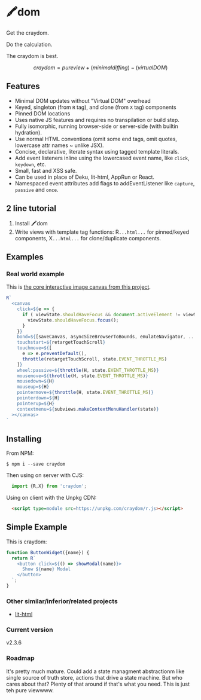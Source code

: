 # :crayon:dom

Get the craydom.

Do the calculation.

The craydom is best.

```math
craydom = pure view + (minimal diffing) - (virtual DOM)
```

## Features

- Minimal DOM updates without "Virtual DOM" overhead
- Keyed, singleton (from `R` tag), and clone (from `X` tag) components
- Pinned DOM locations
- Uses native JS features and requires no transpilation or build step.
- Fully isomorphic, running browser-side or server-side (with builtin hydration).
- Use normal HTML conventions (omit some end tags, omit quotes, lowercase attr names ~ unlike JSX).
- Concise, declarative, literate syntax using tagged template literals.
- Add event listeners inline using the lowercased event name, like `click`, `keydown`, etc.
- Small, fast and XSS safe. 
- Can be used in place of Deku, lit-html, AppRun or React.
- Namespaced event attributes add flags to addEventListener like `capture`, `passive` and `once`.

## 2 line tutorial

1. Install :crayon:dom
2. Write views with template tag functions: R`...html...` for pinned/keyed components, X`...html...` for clone/duplicate components.

## Examples

### Real world example

This is [the core interactive image canvas from this project](https://github.com/dosyago/supreme-architect). 

```javascript
R`
  <canvas
    click=${e => {
      if ( viewState.shouldHaveFocus && document.activeElement != viewState.shouldHaveFocus ) {
        viewState.shouldHaveFocus.focus(); 
      }
    }}
    bond=${[saveCanvas, asyncSizeBrowserToBounds, emulateNavigator, ...canvasBondTasks]}
    touchstart=${retargetTouchScroll}
    touchmove=${[
      e => e.preventDefault(), 
      throttle(retargetTouchScroll, state.EVENT_THROTTLE_MS)
    ]}
    wheel:passive=${throttle(H, state.EVENT_THROTTLE_MS)}
    mousemove=${throttle(H, state.EVENT_THROTTLE_MS)}         
    mousedown=${H}         
    mouseup=${H}         
    pointermove=${throttle(H, state.EVENT_THROTTLE_MS)}         
    pointerdown=${H}         
    pointerup=${H}         
    contextmenu=${subviews.makeContextMenuHandler(state)}
  ></canvas>
`
 ```

## Installing

From NPM:

```shell
$ npm i --save craydom
```

Then using on server with CJS:

```JavaScript
  import {R,X} from 'craydom';
```

Using on client with the Unpkg CDN:

```HTML
  <script type=module src=https://unpkg.com/craydom/r.js></script>
```

## Simple Example

This is craydom:

```JavaScript
function ButtonWidget({name}) {
  return R`
    <button click=${() => showModal(name)}>
      Show ${name} Modal
    </button>
  `;
}
```

### Other similar/inferior/related projects

- [lit-html](https://github.com/Polymer/lit-html)

### Current version

v2.3.6

### Roadmap

It's pretty much mature. Could add a state managment abstractionm like single source of truth store, actions that drive a state machine. But who cares about that? Plenty of that around if that's what you need. This is just teh pure viewwww.
